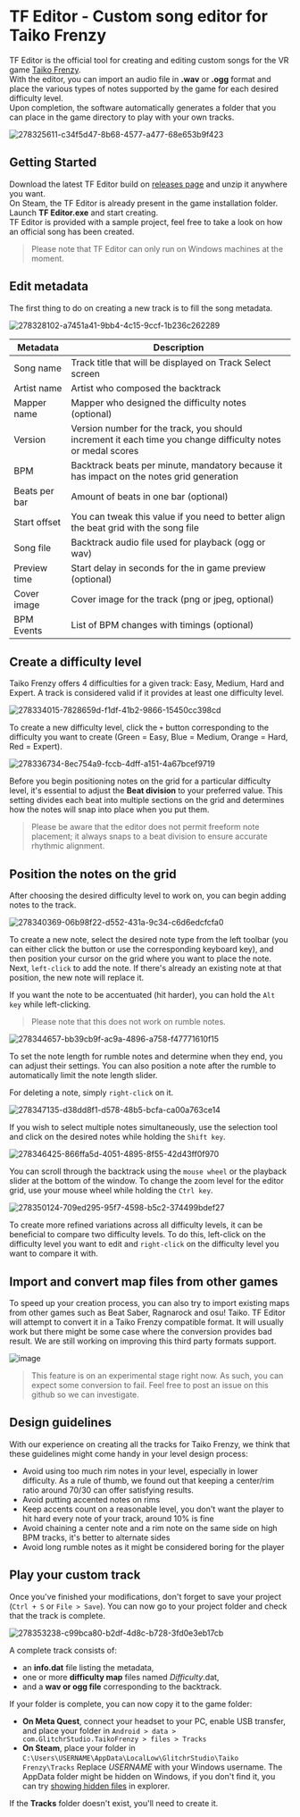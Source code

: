 # TF Editor - Custom song editor for Taiko Frenzy

TF Editor is the official tool for creating and editing custom songs for the VR game [Taiko Frenzy](https://taikofrenzy.glitchr-studio.com).\
With the editor, you can import an audio file in **.wav** or **.ogg** format and place the various types of notes supported by the game for each desired difficulty level.\
Upon completion, the software automatically generates a folder that you can place in the game directory to play with your own tracks.

![278325611-c34f5d47-8b68-4577-a477-68e653b9f423](https://github.com/glitchrstudio/tfeditor/assets/149059377/347e212a-8443-458f-bac4-1e1595b142e6)

## Getting Started

Download the latest TF Editor build on [releases page](https://github.com/glitchrstudio/tfeditor/releases) and unzip it anywhere you want.\
On Steam, the TF Editor is already present in the game installation folder.\
Launch **TF Editor.exe** and start creating.\
TF Editor is provided with a sample project, feel free to take a look on how an official song has been created.
> Please note that TF Editor can only run on Windows machines at the moment.

## Edit metadata

The first thing to do on creating a new track is to fill the song metadata.

![278328102-a7451a41-9bb4-4c15-9ccf-1b236c262289](https://github.com/glitchrstudio/tfeditor/assets/149059377/0f9617e2-a46b-43da-a58a-06ce4a2489a7)

| Metadata  | Description |
| ------------- | ------------- |
| Song name  | Track title that will be displayed on Track Select screen  |
| Artist name  | Artist who composed the backtrack  |
| Mapper name  | Mapper who designed the difficulty notes (optional)  |
| Version  | Version number for the track, you should increment it each time you change difficulty notes or medal scores |
| BPM  | Backtrack beats per minute, mandatory because it has impact on the notes grid generation |
| Beats per bar  | Amount of beats in one bar (optional)  |
| Start offset  | You can tweak this value if you need to better align the beat grid with the song file  |
| Song file  | Backtrack audio file used for playback (ogg or wav)  |
| Preview time  | Start delay in seconds for the in game preview (optional)  |
| Cover image  | Cover image for the track (png or jpeg, optional)  |
| BPM Events  | List of BPM changes with timings (optional)  |

## Create a difficulty level

Taiko Frenzy offers 4 difficulties for a given track: Easy, Medium, Hard and Expert. A track is considered valid if it provides at least one difficulty level.

![278334015-7828659d-f1df-41b2-9866-15450cc398cd](https://github.com/glitchrstudio/tfeditor/assets/149059377/3c7b2ac1-2dbf-4bd8-af4d-c5f5976c2c26)

To create a new difficulty level, click the `+` button corresponding to the difficulty you want to create (Green = Easy, Blue = Medium, Orange = Hard, Red = Expert).

![278336734-8ec754a9-fccb-4dff-a151-4a67bcef9719](https://github.com/glitchrstudio/tfeditor/assets/149059377/091750c6-418a-47bb-a1ae-803a26ba639a)

Before you begin positioning notes on the grid for a particular difficulty level, it's essential to adjust the **Beat division** to your preferred value. This setting divides each beat into multiple sections on the grid and determines how the notes will snap into place when you put them.

> Please be aware that the editor does not permit freeform note placement; it always snaps to a beat division to ensure accurate rhythmic alignment.

## Position the notes on the grid

After choosing the desired difficulty level to work on, you can begin adding notes to the track.

![278340369-06b98f22-d552-431a-9c34-c6d6edcfcfa0](https://github.com/glitchrstudio/tfeditor/assets/149059377/4d475029-1840-4823-8813-f06ca52db9bb)

To create a new note, select the desired note type from the left toolbar (you can either click the button or use the corresponding keyboard key), and then position your cursor on the grid where you want to place the note. Next, `left-click` to add the note. If there's already an existing note at that position, the new note will replace it.

If you want the note to be accentuated (hit harder), you can hold the `Alt key` while left-clicking.
> Please note that this does not work on rumble notes.

![278344657-bb39cb9f-ac9a-4896-a758-f47771610f15](https://github.com/glitchrstudio/tfeditor/assets/149059377/faf0d28e-c1c1-4c6d-959f-1ac510b55c81)

To set the note length for rumble notes and determine when they end, you can adjust their settings. You can also position a note after the rumble to automatically limit the note length slider.

For deleting a note, simply `right-click` on it.

![278347135-d38dd8f1-d578-48b5-bcfa-ca00a763ce14](https://github.com/glitchrstudio/tfeditor/assets/149059377/566ca03e-0a32-445e-9add-855947c1d8e5)

If you wish to select multiple notes simultaneously, use the selection tool and click on the desired notes while holding the `Shift key`.

![278346425-866ffa5d-4051-4895-8f55-42d43ff0f970](https://github.com/glitchrstudio/tfeditor/assets/149059377/accb3e9d-8ad5-4e07-a31f-1ad2499a8266)

You can scroll through the backtrack using the `mouse wheel` or the playback slider at the bottom of the window. To change the zoom level for the editor grid, use your mouse wheel while holding the `Ctrl key`.

![278350124-709ed295-95f7-4598-b5c2-374499bdef27](https://github.com/glitchrstudio/tfeditor/assets/149059377/ba5b3bc5-f800-4517-825d-db71c2682045)

To create more refined variations across all difficulty levels, it can be beneficial to compare two difficulty levels. To do this, left-click on the difficulty level you want to edit and `right-click` on the difficulty level you want to compare it with.

## Import and convert map files from other games

To speed up your creation process, you can also try to import existing maps from other games such as Beat Saber, Ragnarock and osu! Taiko. TF Editor will attempt to convert it in a Taiko Frenzy compatible format. It will usually work but there might be some case where the conversion provides bad result. We are still working on improving this third party formats support.

![image](https://github.com/glitchrstudio/tfeditor/assets/149059377/552394e0-a0e6-475a-8d02-daf240336688)

> This feature is on an experimental stage right now. As such, you can expect some conversion to fail. Feel free to post an issue on this github so we can investigate.

## Design guidelines

With our experience on creating all the tracks for Taiko Frenzy, we think that these guidelines might come handy in your level design process:
- Avoid using too much rim notes in your level, especially in lower difficulty. As a rule of thumb, we found out that keeping a center/rim ratio around 70/30 can offer satisfying results.
- Avoid putting accented notes on rims
- Keep accents count on a reasonable level, you don't want the player to hit hard every note of your track, around 10% is fine
- Avoid chaining a center note and a rim note on the same side on high BPM tracks, it's better to alternate sides
- Avoid long rumble notes as it might be considered boring for the player

## Play your custom track

Once you've finished your modifications, don't forget to save your project (`Ctrl + S` or `File > Save`). You can now go to your project folder and check that the track is complete.

![278353238-c99bca80-b2df-4d8c-b728-3fd0e3eb17cb](https://github.com/glitchrstudio/tfeditor/assets/149059377/7406f586-d34a-4d33-a46e-4f9432f6033d)

A complete track consists of: 
- an **info.dat** file listing the metadata,
- one or more **difficulty map** files named *Difficulty*.dat,
- and a **wav or ogg file** corresponding to the backtrack.

If your folder is complete, you can now copy it to the game folder:
- **On Meta Quest**, connect your headset to your PC, enable USB transfer, and place your folder in `Android > data > com.GlitchrStudio.TaikoFrenzy > files > Tracks`
- **On Steam**, place your folder in `C:\Users\USERNAME\AppData\LocalLow\GlitchrStudio\Taiko Frenzy\Tracks` Replace *USERNAME* with your Windows username. The AppData folder might be hidden on Windows, if you don't find it, you can try [showing hidden files](https://www.lifewire.com/find-and-use-the-appdata-folder-in-windows-4771752#:~:text=What%20to%20Know,in%20the%20App%20Data%20folder.) in explorer.

If the **Tracks** folder doesn't exist, you'll need to create it.
